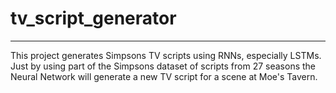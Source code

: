 # tv_script_generator
---

This project generates Simpsons TV scripts using RNNs, especially LSTMs. Just by using part of the Simpsons dataset of scripts from 27 seasons the Neural Network will generate a new TV script for a scene at Moe's Tavern.

